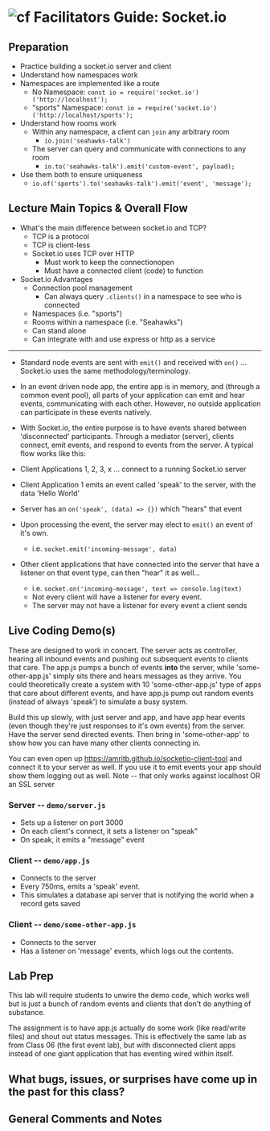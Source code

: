 ![cf](http://i.imgur.com/7v5ASc8.png) Facilitators Guide: Socket.io
==========================================================================

## Preparation
* Practice building a socket.io server and client
* Understand how namespaces work
* Namespaces are implemented like a route
  * No Namespace: `const io = require('socket.io')('http://localhost');`
  * "sports" Namespace: `const io = require('socket.io')('http://localhost/sports');`
* Understand how rooms work
  * Within any namespace, a client can `join` any arbitrary room
    * `io.join('seahawks-talk')`
  * The server can query and communicate with connections to any room
    * `io.to('seahawks-talk').emit('custom-event', payload);`
* Use them both to ensure uniqueness
  * `io.of('sports').to('seahawks-talk').emit('event', 'message');`

## Lecture Main Topics & Overall Flow

* What's the main difference between socket.io and TCP?
  * TCP is a protocol
  * TCP is client-less
  * Socket.io uses TCP over HTTP
    * Must work to keep the connectionopen
    * Must have a connected client (code) to function
* Socket.io Advantages
  * Connection pool management
    * Can always query `.clients()` in a namespace to see who is connected
  * Namespaces (i.e. "sports")
  * Rooms within a namespace (i.e. "Seahawks")
  * Can stand alone
  * Can integrate with and use express or http as a service
---
* Standard node events are sent with `emit()` and received with `on()` ... Socket.io uses the same methodology/terminology.

* In an event driven node app, the entire app is in memory, and (through a common event pool), all parts of your application can emit and hear events, communicating with each other.  However, no outside application can participate in these events natively.

* With Socket.io, the entire purpose is to have events shared between 'disconnected' participants.  Through a mediator (server), clients connect, emit events, and respond to events from the server.  A typical flow works like this:

* Client Applications 1, 2, 3, x ... connect to a running Socket.io server
* Client Application 1 emits an event called 'speak' to the server, with the data 'Hello World'
* Server has an `on('speak', (data) => {})` which "hears" that event
* Upon processing the event, the server may elect to `emit()` an event of it's own.
  * i.e. `socket.emit('incoming-message', data)`
* Other client applications that have connected into the server that have a listener on that event type, can then "hear" it as well... 
  * i.e. `socket.on('incoming-message', text => console.log(text)`
  * Not every client will have a listener for every event.
  * The server may not have a listener for every event a client sends
  
## Live Coding Demo(s)
These are designed to work in concert. The server acts as controller, hearing all inbound events and pushing out subsequent events to clients that care.  The app.js pumps a bunch of events **into** the server, while 'some-other-app.js' simply sits there and hears messages as they arrive.  You could theoretically create a system with 10 'some-other-app.js' type of apps that care about different events, and have app.js pump out random events (instead of always 'speak') to simulate a busy system.

Build this up slowly, with just server and app, and have app hear events (even though they're just responses to it's own events) from the server.  Have the server send directed events.  Then bring in 'some-other-app' to show how you can have many other clients connecting in.

You can even open up https://amritb.github.io/socketio-client-tool and connect it to your server as well. If you use it to emit events your app should show them logging out as well.  Note -- that only works against localhost OR an SSL server

### Server -- `demo/server.js`
* Sets up a listener on port 3000
* On each client's connect, it sets a listener on "speak"
* On speak, it emits a "message" event

### Client -- `demo/app.js`
* Connects to the server
* Every 750ms, emits a 'speak' event.
* This simulates a database api server that is notifying the world when a record gets saved

### Client -- `demo/some-other-app.js`
* Connects to the server
* Has a listener on 'message' events, which logs out the contents.

## Lab Prep
This lab will require students to unwire the demo code, which works well but is just a bunch of random events and clients that don't do anything of substance. 

The assignment is to have app.js actually do some work (like read/write files) and shout out status messages. This is effectively the same lab as from Class 06 (the first event lab), but with disconnected client apps instead of one giant application that has eventing wired within itself.

## What bugs, issues, or surprises have come up in the past for this class?

## General Comments and Notes
